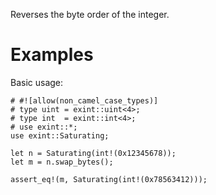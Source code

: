 Reverses the byte order of the integer.

# Examples

Basic usage:

```
# #![allow(non_camel_case_types)]
# type uint = exint::uint<4>;
# type int  = exint::int<4>;
# use exint::*;
use exint::Saturating;

let n = Saturating(int!(0x12345678));
let m = n.swap_bytes();

assert_eq!(m, Saturating(int!(0x78563412)));
```
